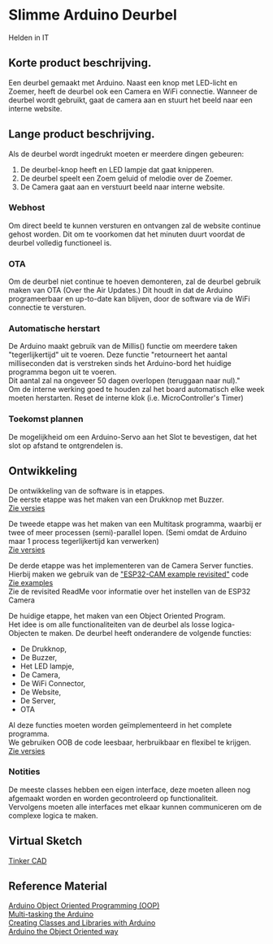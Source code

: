 # Slimme Arduino Deurbel
Helden in IT

## Korte product beschrijving.
Een deurbel gemaakt met Arduino. Naast een knop met LED-licht en Zoemer, heeft de deurbel ook een Camera en WiFi connectie. Wanneer de deurbel wordt gebruikt, gaat de camera aan en stuurt het beeld naar een interne website.  

## Lange product beschrijving.
 Als de deurbel wordt ingedrukt moeten er meerdere dingen gebeuren:  
  1. De deurbel-knop heeft en LED lampje dat gaat knipperen.  
  2. De deurbel speelt een Zoem geluid of melodie over de Zoemer.  
  3. De Camera gaat aan en verstuurt beeld naar interne website.  

### Webhost
 Om direct beeld te kunnen versturen en ontvangen zal de website continue gehost worden. Dit om te voorkomen dat het minuten duurt voordat de deurbel volledig functioneel is.  

### OTA
 Om de deurbel niet continue te hoeven demonteren, zal de deurbel gebruik maken van OTA (Over the Air Updates.) Dit houdt in dat de Arduino programeerbaar en up-to-date kan blijven, door de software via de WiFi connectie te versturen.  

### Automatische herstart
 De Arduino maakt gebruik van de Millis() functie om meerdere taken "tegerlijkertijd" uit te voeren. Deze functie "retourneert het aantal milliseconden dat is verstreken sinds het Arduino-bord het huidige programma begon uit te voeren.  
 Dit aantal zal na ongeveer 50 dagen overlopen (teruggaan naar nul)."  
 Om de interne werking goed te houden zal het board automatisch elke week moeten herstarten. Reset de interne klok (i.e. MicroController's Timer)  

### Toekomst plannen
 De mogelijkheid om een Arduino-Servo aan het Slot te bevestigen, dat het slot op afstand te ontgrendelen is.  

## Ontwikkeling
 De ontwikkeling van de software is in etappes.  
 De eerste etappe was het maken van een Drukknop met Buzzer.  
 [Zie versies](https://github.com/IanMunster/HiIT-Arduino/tree/main/Versions/Doorbell)  
  
 De tweede etappe was het maken van een Multitask programma, waarbij er twee of meer processen (semi)-parallel lopen. (Semi omdat de Arduino maar 1 process tegerlijkertijd kan verwerken)  
 [Zie versies](https://github.com/IanMunster/HiIT-Arduino/tree/main/Versions/Multitask)  
  
 De derde etappe was het implementeren van de Camera Server functies.  
 Hierbij maken we gebruik van de ["ESP32-CAM example revisited"](https://github.com/easytarget/esp32-cam-webserver) code  
 [Zie examples](https://github.com/IanMunster/HiIT-Arduino/tree/main/Examples)  
 Zie de revisited ReadMe voor informatie over het instellen van de ESP32 Camera  
  
 De huidige etappe, het maken van een Object Oriented Program.  
 Het idee is om alle functionaliteiten van de deurbel als losse logica-Objecten te maken. De deurbel heeft onderandere de volgende functies:  
  - De Drukknop,  
  - De Buzzer,  
  - Het LED lampje,  
  - De Camera,  
  - De WiFi Connector,  
  - De Website,  
  - De Server,  
  - OTA  
 
 Al deze functies moeten worden geïmplementeerd in het complete programma.  
 We gebruiken OOB de code leesbaar, herbruikbaar en flexibel te krijgen.  
 [Zie versies](C:\Users\IanMunster\Documents\GitHub\HiIT-Arduino\Versions\OOP)  

### Notities
 De meeste classes hebben een eigen interface, deze moeten alleen nog afgemaakt worden en worden gecontroleerd op functionaliteit.  
 Vervolgens moeten alle interfaces met elkaar kunnen communiceren om de complexe logica te maken.  


## Virtual Sketch
[Tinker CAD](https://www.tinkercad.com/things/1TXkCIflTyw-brilliant-bojo-amur/editel?sharecode=3b64AbjSNC-aFxWy6FOw-oxU1wfmHp1eEG2GOLfIka4)  


## Reference Material
 [Arduino Object Oriented Programming (OOP)](https://roboticsbackend.com/arduino-object-oriented-programming-oop/)  
 [Multi-tasking the Arduino](https://cdn-learn.adafruit.com/downloads/pdf/multi-tasking-the-arduino-part-1.pdf)  
 [Creating Classes and Libraries with Arduino](https://www.halvorsen.blog/documents/technology/resources/resources/Arduino/Arduino%20Library/Arduino%20Classes%20and%20Libraries.pdf)  
 [Arduino the Object Oriented way](https://paulmurraycbr.github.io/ArduinoTheOOWay.html)
 
